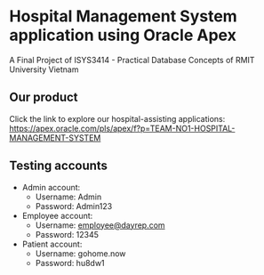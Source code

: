 # Hospital Management System application using Oracle Apex
A Final Project of ISYS3414 - Practical Database Concepts of RMIT University Vietnam

## Our product
Click the link to explore our hospital-assisting applications: https://apex.oracle.com/pls/apex/f?p=TEAM-NO1-HOSPITAL-MANAGEMENT-SYSTEM

## Testing accounts
- Admin account:
  + Username: Admin
  + Password: Admin123
- Employee account:
  + Username: employee@dayrep.com
  + Password: 12345
- Patient account:
  + Username: gohome.now
  + Password: hu8dw1
